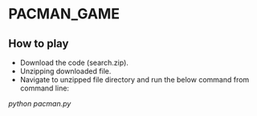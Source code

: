 # PACMAN_GAME

## How to play

  * Download the code (search.zip).
  * Unzipping downloaded file.
  * Navigate to unzipped file directory and run the below command from command line: 

 *python pacman.py*
